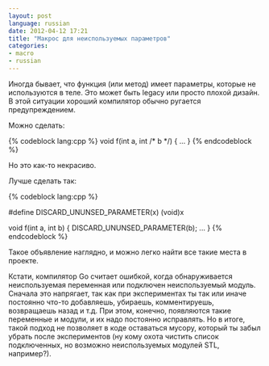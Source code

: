 ```yaml
---
layout: post
language: russian
date: 2012-04-12 17:21
title: "Макрос для неиспользуемых параметров"
categories:
- macro
- russian
---
```

Иногда бывает, что функция (или метод) имеет параметры, которые не используются в теле. Это может быть legacy или просто плохой дизайн. В этой ситуации хороший компилятор обычно ругается предупреждением.

Можно сделать:

{% codeblock lang:cpp %}
void f(int a, int /* b */) {
  ...
}
{% endcodeblock %}

Но это как-то некрасиво.

Лучше сделать так:

{% codeblock lang:cpp %}

#define DISCARD_UNUNSED_PARAMETER(x) (void)x

void f(int a, int b) {
  DISCARD_UNUNSED_PARAMETER(b);
  ...
}
{% endcodeblock %}

Такое объявление наглядно, и можно легко найти все такие места в проекте.

Кстати, компилятор Go считает ошибкой, когда обнаруживается неиспользуемая переменная или подключен неиспользуемый модуль. Сначала это напрягает, так как при экспериментах ты так или иначе постоянно что-то добавляешь, убираешь, комментируешь, возвращаешь назад и т.д. При этом, конечно, появляются такие переменные и модули, и их надо постоянно исправлять. Но в итоге, такой подход не позволяет в коде оставаться мусору, который ты забыл убрать после экспериментов (ну кому охота чистить список подключенных, но возможно неиспользуемых модулей STL, например?).
